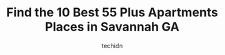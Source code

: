 ---
layout: ampstory
image: https://i0.wp.com/www.depkes.org/wp-content/uploads/2023/06/55-plus-apartments-0-in-savannah-ga-1685852353.jpeg?resize=640,853
author: techidn
featured: false
description: Discover the impressive array of 55 Plus Apartments options in Savannah GA, where you can find 10 of the largest 55 Plus Apartments establishments in the area. From renowned classics to hidd
title: Find the 10 Best 55 Plus Apartments Places in Savannah GA
cover:
   title: Find the 10 Best 55 Plus Apartments Places in Savannah GA
   subtitle: Rickpate
   background: https://www.depkes.org/wp-content/uploads/2023/06/55-plus-apartments-0-in-savannah-ga-1685852353.jpeg

pages: 
 - layout: thirds
   top: <h1>#1 Holiday Rivers Edge</h1>
   bottom: "<p>Friendly residents and friendly HELPFUL staff. Love the choices in living spaces, choices in care levels, variety of outing activities, indoor exercise options and equipm</p>"
   background: https://www.depkes.org/wp-content/uploads/2023/06/55-plus-apartments-1-in-savannah-ga-1685852354.jpeg
   backgroundblur: true
 - layout: thirds
   top: <h1>#2 Savannah Square</h1>
   bottom: "<p>We enjoy living at Independent Living at Savannah Square for many reasons.  The staff is very professional and caring about the residents wellbeing.  There are many oppo</p>"
   background: https://www.depkes.org/wp-content/uploads/2023/06/55-plus-apartments-2-in-savannah-ga-1685852354.jpeg
   cta:
      link: https://www.depkes.org/blog/find-the-10-best-55-plus-apartments-places-in-savannah-ga/
      text: Find the 10 Best 55 Plus Apartments Places in Savannah GA
 - layout: thirds
   top: <h1>#3 Sunabella Senior Living</h1>
   bottom: "<p>231 W Montgomery Cross Rd, Savannah, GA 31406, United States</p>"
   background: https://www.depkes.org/wp-content/uploads/2023/06/55-plus-apartments-3-in-savannah-ga-1685852355.jpeg
   cta:
      link: https://www.depkes.org/blog/find-the-10-best-55-plus-apartments-places-in-savannah-ga/
      text: Find the 10 Best 55 Plus Apartments Places in Savannah GA
 - layout: thirds
   top: <h1>#4 Oaks at Habersham</h1>
   bottom: "<p>5200 Habersham St, Savannah, GA 31405, United States</p>"
   background: https://images.unsplash.com/photo-1527067829737-402993088e6b?ixlib=rb-4.0.3&ixid=MnwxMjA3fDB8MHxwaG90by1wYWdlfHx8fGVufDB8fHx8&auto=format&fit=crop&w=640&h=853&q=80
   cta:
      link: https://www.depkes.org/blog/find-the-10-best-55-plus-apartments-places-in-savannah-ga/
      text: Find the 10 Best 55 Plus Apartments Places in Savannah GA
 - layout: thirds
   top: <h1>#5 Rendant Apartments</h1>
   bottom: "<p>1030 Shawnee St, Savannah, GA 31419, United States</p>"
   background: https://images.unsplash.com/photo-1557672172-298e090bd0f1?ixlib=rb-4.0.3&ixid=MnwxMjA3fDB8MHxwaG90by1wYWdlfHx8fGVufDB8fHx8&auto=format&fit=crop&w=640&h=853&q=80
   cta:
      link: https://www.depkes.org/blog/find-the-10-best-55-plus-apartments-places-in-savannah-ga/
      text: Find the 10 Best 55 Plus Apartments Places in Savannah GA
 - layout: thirds
   top: <h1>#6 Savannah Summit</h1>
   bottom: "<p>135 Hampstead Ave, Savannah, GA 31405, United States</p>"
   background: https://images.unsplash.com/photo-1484589065579-248aad0d8b13?ixlib=rb-4.0.3&ixid=MnwxMjA3fDB8MHxwaG90by1wYWdlfHx8fGVufDB8fHx8&auto=format&fit=crop&w=640&h=853&q=80
   cta:
      link: https://www.depkes.org/blog/find-the-10-best-55-plus-apartments-places-in-savannah-ga/
      text: Find the 10 Best 55 Plus Apartments Places in Savannah GA
 - layout: thirds
   top: <h1>#7 Sustainable Fellwood III Senior Living</h1>
   bottom: "<p>40 Eagle St, Savannah, GA 31415, United States</p>"
   background: https://images.unsplash.com/photo-1618005182384-a83a8bd57fbe?ixlib=rb-4.0.3&ixid=MnwxMjA3fDB8MHxwaG90by1wYWdlfHx8fGVufDB8fHx8&auto=format&fit=crop&w=640&h=853&q=80
   cta:
      link: https://www.depkes.org/blog/find-the-10-best-55-plus-apartments-places-in-savannah-ga/
      text: Find the 10 Best 55 Plus Apartments Places in Savannah GA
 - layout: thirds
   middle: Continue reading...
   background: https://images.unsplash.com/photo-1567095761054-7a02e69e5c43?ixlib=rb-4.0.3&ixid=MnwxMjA3fDB8MHxwaG90by1wYWdlfHx8fGVufDB8fHx8&auto=format&fit=crop&w=640&h=853&q=80
   cta:
      link: https://www.depkes.org/blog/find-the-10-best-55-plus-apartments-places-in-savannah-ga/
      text: Find the 10 Best 55 Plus Apartments Places in Savannah GA
      
---